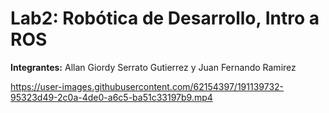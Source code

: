 # Lab2: Robótica de Desarrollo, Intro a ROS 
**Integrantes:** Allan Giordy Serrato Gutierrez y Juan Fernando Ramirez


https://user-images.githubusercontent.com/62154397/191139732-95323d49-2c0a-4de0-a6c5-ba51c33197b9.mp4

